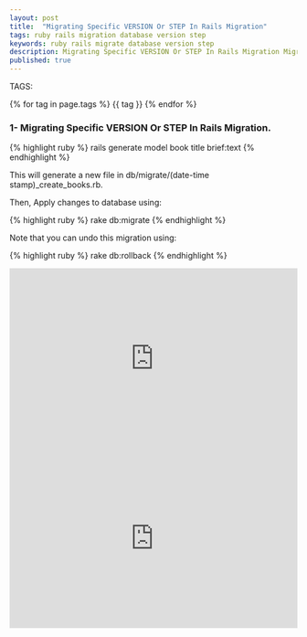 ```yaml
---
layout: post
title:  "Migrating Specific VERSION Or STEP In Rails Migration"
tags: ruby rails migration database version step 
keywords: ruby rails migrate database version step
description: Migrating Specific VERSION Or STEP In Rails Migration Migration In Rails Application.
published: true
---
```


   TAGS:
   
   {% for tag in page.tags %} {{ tag }} {% endfor %}

<h3>1- Migrating Specific VERSION Or STEP In Rails Migration.</h3>

{% highlight ruby %}
rails generate model book title brief:text
{% endhighlight %}

This will generate a new file in db/migrate/(date-time stamp)_create_books.rb.

Then, Apply changes to database using:

{% highlight ruby %}
rake db:migrate
{% endhighlight %}

Note that you can undo this migration using:

{% highlight ruby %}
rake db:rollback
{% endhighlight %}

<iframe width="100%" height="315" src="https://www.youtube.com/embed/jCC8nyBoC5E" frameborder="0" allowfullscreen></iframe>
<iframe width="100%" height="315" src="https://www.youtube.com/embed/A4DvaZ_lR0U" frameborder="0" allowfullscreen></iframe>

